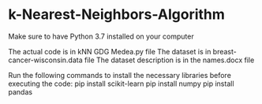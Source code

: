 # k-Nearest-Neighbors-Algorithm

Make sure to have Python 3.7 installed on your computer

The actual code is in kNN GDG Medea.py file
The dataset is in breast-cancer-wisconsin.data file
The dataset description is in the names.docx file

Run the following commands to install the necessary libraries before executing the code:
pip install scikit-learn
pip install numpy
pip install pandas
